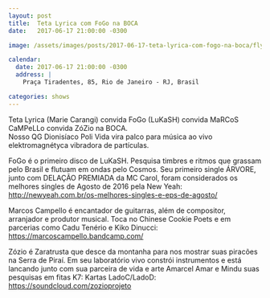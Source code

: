 ```yaml
---
layout: post
title:  Teta Lyrica com FoGo na BOCA
date:   2017-06-17 21:00:00 -0300

image: /assets/images/posts/2017-06-17-teta-lyrica-com-fogo-na-boca/flyer.jpg

calendar:
  date: 2017-06-17 21:00:00 -0300
  address: |
    Praça Tiradentes, 85, Rio de Janeiro - RJ, Brasil

categories: shows
---
```


Teta Lyrica (Marie Carangi) convida FoGo (LuKaSH) convida MaRCoS CaMPeLLo
convida ZóZio na BOCA.  
Nosso QG Dionisíaco Poli Vida vira palco para música ao vivo elektromagnétyca
vibradora de partículas.

FoGo é o primeiro disco de LuKaSH. Pesquisa timbres e ritmos que grassam pelo
Brasil e flutuam em ondas pelo Cosmos. Seu primeiro single ÁRVORE, junto com
DELAÇÃO PREMIADA da MC Carol, foram considerados os melhores singles de Agosto
de 2016 pela New Yeah:
<http://newyeah.com.br/os-melhores-singles-e-eps-de-agosto/>

Marcos Campello é encantador de guitarras, além de compositor, arranjador e
produtor musical. Toca no Chinese Cookie Poets e em parcerias como Cadu Tenério
e Kiko Dinucci: <https://marcoscampello.bandcamp.com/>

Zózio é Zaratrusta que desce da montanha para nos mostrar suas piracões na
Serra de Piraí. Em seu laboratório vivo constrói instrumentos e está lancando
junto com sua parceira de vida e arte Amarcel Amar e Mindu suas pesquisas em
fitas K7: Kartas LadoC/LadoD: <https://soundcloud.com/zozioprojeto>
